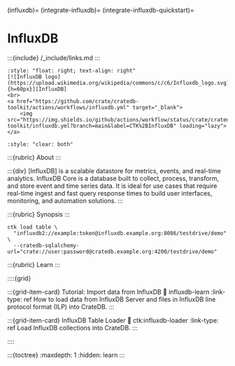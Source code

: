 (influxdb)=
(integrate-influxdb)=
(integrate-influxdb-quickstart)=
# InfluxDB

:::{include} /_include/links.md
:::

```{div}
:style: "float: right; text-align: right"
[![InfluxDB logo](https://upload.wikimedia.org/wikipedia/commons/c/c6/Influxdb_logo.svg){h=60px}][InfluxDB]
<br>
<a href="https://github.com/crate/cratedb-toolkit/actions/workflows/influxdb.yml" target="_blank">
    <img src="https://img.shields.io/github/actions/workflow/status/crate/cratedb-toolkit/influxdb.yml?branch=main&label=CTK%2BInfluxDB" loading="lazy"></a>
```
```{div}
:style: "clear: both"
```

:::{rubric} About
:::

:::{div}
[InfluxDB] is a scalable datastore for metrics, events, and real-time analytics. 
InfluxDB Core is a database built to collect, process, transform, and store event
and time series data. It is ideal for use cases that require real-time ingest and
fast query response times to build user interfaces, monitoring, and automation solutions.
:::


:::{rubric} Synopsis
:::

```shell
ctk load table \
  "influxdb2://example:token@influxdb.example.org:8086/testdrive/demo" \
  --cratedb-sqlalchemy-url="crate://user:password@cratedb.example.org:4200/testdrive/demo"
```

:::{rubric} Learn
:::

::::{grid}

:::{grid-item-card} Tutorial: Import data from InfluxDB
:link: influxdb-learn
:link-type: ref
How to load data from InfluxDB Server and files in InfluxDB line protocol
format (ILP) into CrateDB.
:::

:::{grid-item-card} InfluxDB Table Loader
:link: ctk:influxdb-loader
:link-type: ref
Load InfluxDB collections into CrateDB.
:::

::::

:::{toctree}
:maxdepth: 1
:hidden:
learn
:::
